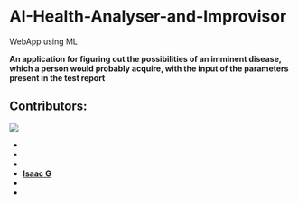 # AI-Health-Analyser-and-Improvisor
WebApp using ML

<b>An application for figuring out the possibilities of an imminent disease, which a person would probably acquire, with the input of the parameters present in the test report

## Contributors:

<img src="https://img.shields.io/badge/Contributors-6-cyan">

<ul><li>

 <li>
  
 <li>
  
 <li><a href="https://github.com/isaacgn">Isaac G</a>

 <li>
 
 <li>
 
